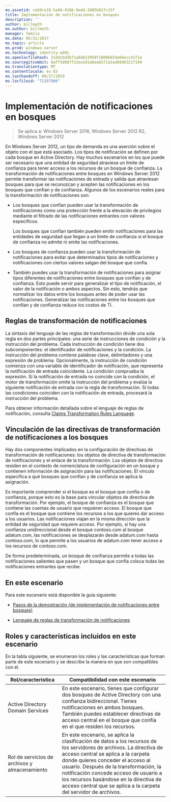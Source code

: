 ```yaml
---
ms.assetid: ceb9ce18-5a94-4166-9edd-2685b81fc15f
title: Implementación de notificaciones en bosques
description: ''
author: billmath
ms.author: billmath
manager: femila
ms.date: 05/31/2017
ms.topic: article
ms.prod: windows-server
ms.technology: identity-adds
ms.openlocfilehash: 21ddcbd3b71a8d623950f1600b654e04ecc41f1e
ms.sourcegitcommit: 6aff3d88ff22ea141a6ea6572a5ad8dd6321f199
ms.translationtype: MT
ms.contentlocale: es-ES
ms.lasthandoff: 09/27/2019
ms.locfileid: "71357566"
---
```

# <a name="deploy-claims-across-forests"></a>Implementación de notificaciones en bosques

>Se aplica a: Windows Server 2016, Windows Server 2012 R2, Windows Server 2012

En Windows Server 2012, un tipo de demanda es una aserción sobre el objeto con el que está asociado. Los tipos de notificación se definen por cada bosque en Active Directory. Hay muchos escenarios en los que puede ser necesario que una entidad de seguridad atraviese un límite de confianza para tener acceso a los recursos de un bosque de confianza. La transformación de notificaciones entre bosques en Windows Server 2012 permite transformar las notificaciones de entrada y salida que atraviesan bosques para que se reconozcan y acepten las notificaciones en los bosques que confían y de confianza. Algunos de los escenarios reales para la transformación de notificaciones son:  
  
-   Los bosques que confían pueden usar la transformación de notificaciones como una protección frente a la elevación de privilegios mediante el filtrado de las notificaciones entrantes con valores específicos.  
  
    Los bosques que confían también pueden emitir notificaciones para las entidades de seguridad que llegan a un límite de confianza si el bosque de confianza no admite ni emite las notificaciones.  
  
-   Los bosques de confianza pueden usar la transformación de notificaciones para evitar que determinados tipos de notificaciones y notificaciones con ciertos valores salgan del bosque que confía.  
  
-   También puedes usar la transformación de notificaciones para asignar tipos diferentes de notificaciones entre bosques que confían y de confianza. Esto puede servir para generalizar el tipo de notificación, el valor de la notificación o ambos aspectos. Sin esto, tendrás que normalizar los datos entre los bosques antes de poder usar las notificaciones. Generalizar las notificaciones entre los bosques que confían y de confianza reduce los costos de TI.  
  
## <a name="claim-transformation-rules"></a>Reglas de transformación de notificaciones  
La sintaxis del lenguaje de las reglas de transformación divide una sola regla en dos partes principales: una serie de instrucciones de condición y la instrucción del problema. Cada instrucción de condición tiene dos subcomponentes: el identificador de notificaciones y la condición. La instrucción del problema contiene palabras clave, delimitadores y una expresión de problema. Opcionalmente, la instrucción de condición comienza con una variable de identificador de notificación, que representa la notificación de entrada coincidente. La condición comprueba la expresión. Si la notificación de entrada no coincide con la condición, el motor de transformación omite la instrucción del problema y evalúa la siguiente notificación de entrada con la regla de transformación. Si todas las condiciones coinciden con la notificación de entrada, procesará la instrucción del problema.  
  
Para obtener información detallada sobre el lenguaje de reglas de notificación, consulta [Claims Transformation Rules Language](Claims-Transformation-Rules-Language.md).  
  
## <a name="linking-claim-transformation-policies-to-forests"></a>Vinculación de las directivas de transformación de notificaciones a los bosques  
Hay dos componentes implicados en la configuración de directivas de transformación de notificaciones: los objetos de directiva de transformación de notificaciones y el enlace de la transformación. Los objetos de directiva residen en el contexto de nomenclatura de configuración en un bosque y contienen información de asignación para las notificaciones. El vínculo especifica a qué bosques que confían y de confianza se aplica la asignación.  
  
Es importante comprender si el bosque es el bosque que confía o de confianza, porque esto es la base para vincular objetos de directiva de transformación. Por ejemplo, el bosque de confianza es el bosque que contiene las cuentas de usuario que requieren acceso. El bosque que confía es el bosque que contiene los recursos a los que quieres dar acceso a los usuarios. Las notificaciones viajan en la misma dirección que la entidad de seguridad que requiere acceso. Por ejemplo, si hay una confianza unidireccional desde el bosque contoso.com al bosque adatum.com, las notificaciones se desplazarán desde adatum.com hasta contoso.com, lo que permite a los usuarios de adatum.com tener acceso a los recursos de contoso.com.  
  
De forma predeterminada, un bosque de confianza permite a todas las notificaciones salientes que pasen y un bosque que confía coloca todas las notificaciones entrantes que recibe.  
  
## <a name="in-this-scenario"></a>En este escenario  
Para este escenario está disponible la guía siguiente:  
  
-   [Pasos de la demostración &#40;de implementación de notificaciones entre bosques&#41;](Deploy-Claims-Across-Forests--Demonstration-Steps-.md)  
  
-   [Lenguaje de reglas de transformación de notificaciones](Claims-Transformation-Rules-Language.md)  
  
## <a name="BKMK_NEW"></a>Roles y características incluidos en este escenario  
En la tabla siguiente, se enumeran los roles y las características que forman parte de este escenario y se describe la manera en que son compatibles con él.  
  
|Rol/característica|Compatibilidad con este escenario|  
|-----------------|---------------------------------|  
|Active Directory Domain Services|En este escenario, tienes que configurar dos bosques de Active Directory con una confianza bidireccional. Tienes notificaciones en ambos bosques. También puedes establecer directivas de acceso central en el bosque que confía en el que residen los recursos.|  
|Rol de servicios de archivos y almacenamiento|En este escenario, se aplica la clasificación de datos a los recursos de los servidores de archivos. La directiva de acceso central se aplica a la carpeta donde quieres conceder el acceso al usuario. Después de la transformación, la notificación concede acceso de usuario a los recursos basándose en la directiva de acceso central que se aplica a la carpeta del servidor de archivos.|  
  


